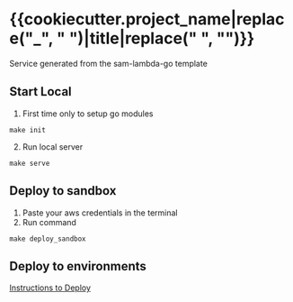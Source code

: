 # {{cookiecutter.project_name|replace("_", " ")|title|replace(" ", "")}}

Service generated from the sam-lambda-go template

## Start Local

1. First time only to setup go modules
```
make init
```
2. Run local server
```
make serve
```

## Deploy to sandbox

1. Paste your aws credentials in the terminal
2. Run command
```
make deploy_sandbox
```

## Deploy to environments

<a href="https://basket1.atlassian.net/wiki/spaces/EN/pages/82870283/How+to+Deploy+your+Project" target="_blank">Instructions to Deploy</a>